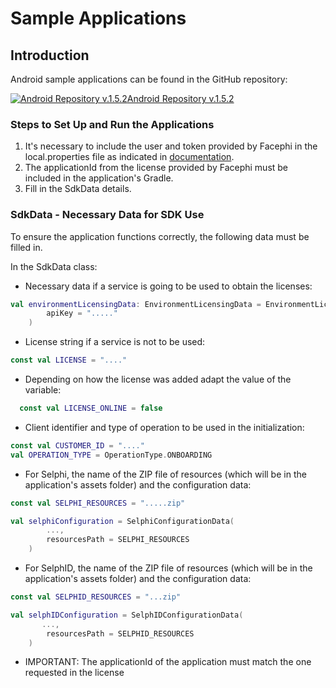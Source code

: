 # Sample Applications 

## Introduction

Android sample applications can be found in the GitHub repository:

[![Android Repository v.1.5.2](@site/static/img/github_50.png)](https://github.com/facephi/sdk-mobile-android-samples/tree/1.5.X)<a href="https://github.com/facephi/sdk-mobile-android-samples/tree/1.5.X"
   rel="nofollow">Android Repository v.1.5.2</a>

### Steps to Set Up and Run the Applications

1. It's necessary to include the user and token provided by Facephi in the local.properties file as indicated in [documentation](Mobile_SDK#21-add-private-repository).
2. The applicationId from the license provided by Facephi must be included in the application's Gradle.
3. Fill in the SdkData details.

### SdkData - Necessary Data for SDK Use

To ensure the application functions correctly, the following data must be filled in.

In the SdkData class:

- Necessary data if a service is going to be used to obtain the licenses:

```kotlin
val environmentLicensingData: EnvironmentLicensingData = EnvironmentLicensingData(
        apiKey = "....."
    )
```

- License string if a service is not to be used:

```kotlin
const val LICENSE = "...."
```

- Depending on how the license was added adapt the value of the variable:

```kotlin
  const val LICENSE_ONLINE = false
```

- Client identifier and type of operation to be used in the initialization:

```kotlin
const val CUSTOMER_ID = "...."
val OPERATION_TYPE = OperationType.ONBOARDING

```

- For Selphi, the name of the ZIP file of resources (which will be in the application's assets folder) and the configuration data:

```kotlin
const val SELPHI_RESOURCES = ".....zip"

val selphiConfiguration = SelphiConfigurationData(
        ...,
        resourcesPath = SELPHI_RESOURCES
    )
```

- For SelphID, the name of the ZIP file of resources (which will be in the application's assets folder) and the configuration data:

```kotlin
const val SELPHID_RESOURCES = "...zip"

val selphIDConfiguration = SelphIDConfigurationData(
       ...,
        resourcesPath = SELPHID_RESOURCES
    )
```

- IMPORTANT: The applicationId of the application must match the one requested in the license
